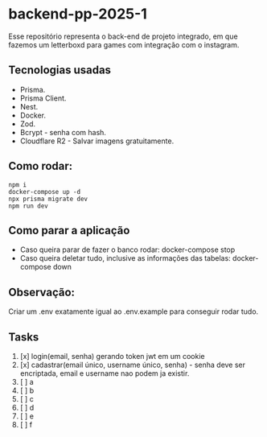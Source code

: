 # backend-pp-2025-1
Esse repositório representa o back-end de projeto integrado, em que fazemos um letterboxd para games com integração com o instagram.<br/>
## Tecnologias usadas
+ Prisma.
+ Prisma Client.
+ Nest.
+ Docker.
+ Zod.
+ Bcrypt - senha com hash.
+ Cloudflare R2 - Salvar imagens gratuitamente.
## Como rodar:
```
npm i
docker-compose up -d
npx prisma migrate dev
npm run dev
```
## Como parar a aplicação
+ Caso queira parar de fazer o banco rodar: docker-compose stop
+ Caso queira deletar tudo, inclusive as informações das tabelas: docker-compose down
## Observação:
Criar um .env exatamente igual ao .env.example para conseguir rodar tudo.
## Tasks
1. [x] login(email, senha) gerando token jwt em um cookie<br>
2. [x] cadastrar(email único, username único, senha) - senha deve ser encriptada, email e username nao podem ja existir.<br>
3. [ ] a
4. [ ] b
5. [ ] c
6. [ ] d
7. [ ] e
8. [ ] f